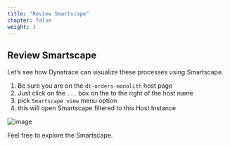 ```yaml
---
title: "Review Smartscape"
chapter: false
weight: 3
---
```

## Review Smartscape

Let’s see how Dynatrace can visualize these processes using Smartscape.

1. Be sure you are on the `dt-orders-monolith` host page
1. Just click on the `...` box on the to the right of the host name
1. pick `Smartscape view` menu option
1. this will open Smartscape filtered to this Host Instance

![image](/images/aws-lab1_lab1-host-smartscape.png)

Feel free to explore the Smartscape.

